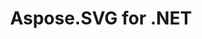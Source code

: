 ---
title: Aspose.SVG for .NET
type: docs
weight: 10
url: /zh/net/
keywords: "Aspose.SVG for .NET, Aspose SVG, Aspose API Reference."
description: Aspose.SVG for .NET API 是一个跨平台库，为处理和渲染 SVG 文档提供了广泛的功能。
is_root: true
---
